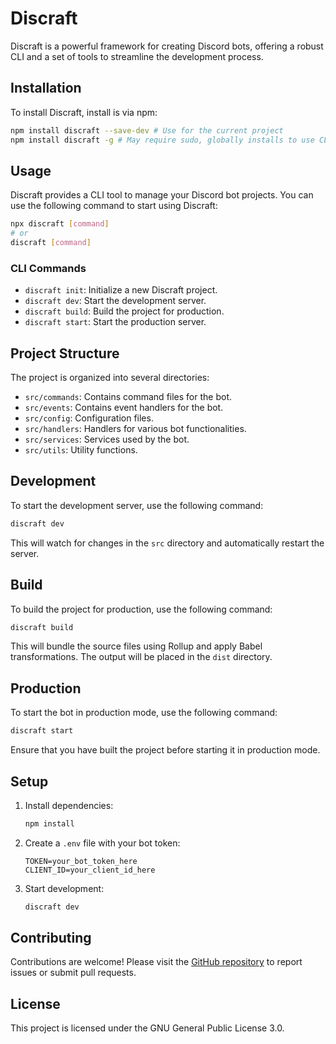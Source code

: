 # Discraft

Discraft is a powerful framework for creating Discord bots, offering a robust CLI and a set of tools to streamline the development process.

## Installation

To install Discraft, install is via npm:

```bash
npm install discraft --save-dev # Use for the current project
npm install discraft -g # May require sudo, globally installs to use CLI
```

## Usage

Discraft provides a CLI tool to manage your Discord bot projects. You can use the following command to start using Discraft:

```bash
npx discraft [command]
# or
discraft [command]
```

### CLI Commands

- `discraft init`: Initialize a new Discraft project.
- `discraft dev`: Start the development server.
- `discraft build`: Build the project for production.
- `discraft start`: Start the production server.

## Project Structure

The project is organized into several directories:

- `src/commands`: Contains command files for the bot.
- `src/events`: Contains event handlers for the bot.
- `src/config`: Configuration files.
- `src/handlers`: Handlers for various bot functionalities.
- `src/services`: Services used by the bot.
- `src/utils`: Utility functions.

## Development

To start the development server, use the following command:

```bash
discraft dev
```

This will watch for changes in the `src` directory and automatically restart the server.

## Build

To build the project for production, use the following command:

```bash
discraft build
```

This will bundle the source files using Rollup and apply Babel transformations. The output will be placed in the `dist` directory.

## Production

To start the bot in production mode, use the following command:

```bash
discraft start
```

Ensure that you have built the project before starting it in production mode.

## Setup

1. Install dependencies:
   ```bash
   npm install
   ```

2. Create a `.env` file with your bot token:
   ```
   TOKEN=your_bot_token_here
   CLIENT_ID=your_client_id_here
   ```

3. Start development:
   ```bash
   discraft dev
   ```

## Contributing

Contributions are welcome! Please visit the [GitHub repository](https://github.com/The-Best-Codes/discraft-js) to report issues or submit pull requests.

## License

This project is licensed under the GNU General Public License 3.0.
